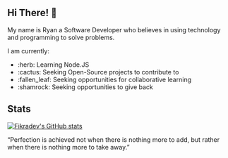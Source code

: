 ## Hi There! :wave:

My name is Ryan a Software Developer who believes in using technology and programming to solve problems.  

I am currently:

<ul>
  <li>:herb: Learning Node.JS</li>
  <li>:cactus: Seeking Open-Source projects to contribute to</li>
  <li>:fallen_leaf: Seeking opportunities for collaborative learning</li>
   <li>:shamrock: Seeking opportunities to give back</li>
</ul>

## Stats

[![Fikradev's GitHub stats](https://github-readme-stats.vercel.app/api?username=fikradev&show_icons=true)](https://github.com/fikradev/github-readme-stats)


“Perfection is achieved not when there is nothing more to add, but rather when there is nothing more to take away.”

